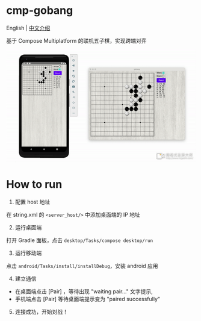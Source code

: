# cmp-gobang

English | [中文介绍](https://github.com/vitaviva/cmp-gobang/blob/main/README_zh.md)


基于 Compose Multiplatform 的联机五子棋，实现跨端对弈

<img src="/screenshot/screenshot.gif" width="800">

# How to run

1. 配置 host 地址

在 string.xml 的 `<server_host/>` 中添加桌面端的 IP 地址

2. 运行桌面端

打开 Gradle 面板，点击 `desktop/Tasks/compose desktop/run`

3. 运行移动端

点击 `android/Tasks/install/installDebug`，安装 android 应用

4. 建立通信

- 在桌面端点击 [Pair] ，等待出现 "waiting pair..." 文字提示,
- 手机端点击 [Pair] 等待桌面端提示变为 "paired successfully"

5. 连接成功，开始对战！